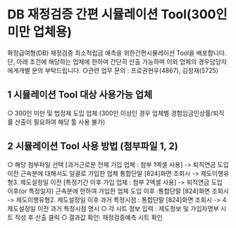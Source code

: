 # DB 재정검증 간편 시뮬레이션 Tool(300인 미만 업체용)
확정급여형(DB)
재정검증
최소적립금 예측을 위한간편시뮬레이션 Tool을 배포합니다.
단, 아래 조건에 해당하는 업체에 한하여 간단히 산출 가능하며 이외 업체의 경우담당자에게개별 문의 부탁드립니다.
○관련 업무 문의 : 프로권현우(4867), 김정재(5725)
## 1 시뮬레이션 Tool 대상 사용가능 업체
○ 300인 미만 및 법정제 도입 업체
(300인 이상인 경우 업체별 경험임금인상률/퇴직률 산출이 필요하여 해당 툴 사용 불가)
## 2 시뮬레이션 Tool 사용 방법 (첨부파일 1, 2)
○ 해당 첨부파일 선택
[과거근로분 전체 가입 업체 : 첨부 1엑셀 사용]
-> 퇴직연금 도입 이전 근속분에 대해서도 일괄로 가입한 업체
통합단말 [824]화면 조회시 -> 제도이행유형3. 제도설정일 이전
[특정기간 이후 가입 업체 : 첨부 2엑셀 사용]
-> 퇴직연금 도입 이후(or 특정일자) 근속분에 한하여 가입한 업체
도입 이후 :통합단말 [824]화면 조회시 -> 제도이행유형2. 제도설정일 이후
과거 특정시점 : 통합단말 [824]화면 조회시 -> 4. 제도설정일 이전 과거 특정시점 명시
○ 각 시트 정보 입력 : 제도정보 및 가입자명부 시트 작성 후 산출 클릭
○ 결과값 확인: 재정검증예측 시트 확인
